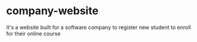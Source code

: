 # company-website
It's a website built for a software company to register new student to enroll for their online course
